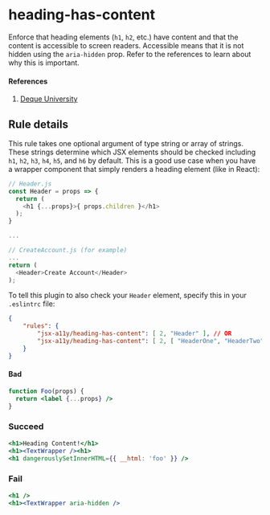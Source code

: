 # heading-has-content

Enforce that heading elements (`h1`, `h2`, etc.) have content and that the content is accessible to screen readers. Accessible means that it is not hidden using the `aria-hidden` prop. Refer to the references to learn about why this is important.

#### References
1. [Deque University](https://dequeuniversity.com/rules/axe/1.1/empty-heading)

## Rule details

This rule takes one optional argument of type string or array of strings. These strings determine which JSX elements should be checked including `h1`, `h2`, `h3`, `h4`, `h5`, and `h6` by default. This is a good use case when you have a wrapper component that simply renders a heading element (like in React):

```js
// Header.js
const Header = props => {
  return (
    <h1 {...props}>{ props.children }</h1>
  );
}

...

// CreateAccount.js (for example)
...
return (
  <Header>Create Account</Header>
);
```

To tell this plugin to also check your `Header` element, specify this in your `.eslintrc` file:

```json
{
    "rules": {
        "jsx-a11y/heading-has-content": [ 2, "Header" ], // OR
        "jsx-a11y/heading-has-content": [ 2, [ "HeaderOne", "HeaderTwo" ] ]
    }
}
```


#### Bad
```jsx
function Foo(props) {
  return <label {...props} />
}
```

### Succeed
```jsx
<h1>Heading Content!</h1>
<h1><TextWrapper /><h1>
<h1 dangerouslySetInnerHTML={{ __html: 'foo' }} />
```

### Fail
```jsx
<h1 />
<h1><TextWrapper aria-hidden />
```
